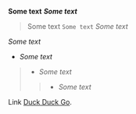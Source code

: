 **Some text**
***Some text***
>Some text `Some text`
 *Some text*
 >
 *Some text*
- *Some text*
>- *Some text*
>
>>- *Some text*
>
Link [Duck Duck Go](https://duckduckgo.com).
